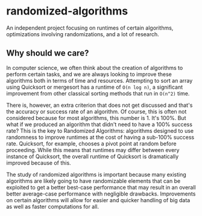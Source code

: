 # randomized-algorithms
An independent project focusing on runtimes of certain algorithms, optimizations involving randomizations, and a lot of research. 

## Why should we care?
In computer science, we often think about the creation of algorithms to perform certain tasks, and we are always looking to improve these algorithms both in terms of time and resources. Attempting to sort an array using Quicksort or mergesort has a runtime of ```O(n log n)```, a significant improvement from other classical sorting methods that run in ```O(n^2)``` time.

There is, however, an extra criterion that does not get discussed and that's the accuracy or success rate of an algorithm. Of course, this is often not considered because for most algorithms, this number is 1. It's 100%. But what if we produced an algorithm that didn't need to have a 100% success rate? This is the key to Randomized Algorithms: algorithms designed to use randomness to improve runtimes at the cost of having a sub-100%  success rate. Quicksort, for example, chooses a pivot point at random before proceeding. While this means that runtimes may differ between every instance of Quicksort, the overall runtime of Quicksort is dramatically improved because of this.

The study of randomized algorithms is important because many existing algorithms are likely going to have randomizable elements that can be exploited to get a better best-case performance that may result in an overall better average-case performance with negligible drawbacks. Improvements on certain algorithms will allow for easier and quicker handling of big data as well as faster computations for all.

